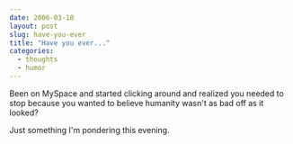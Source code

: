 ```yaml
---
date: 2006-03-18
layout: post
slug: have-you-ever
title: "Have you ever..."
categories:
  - thoughts
  - humor
---
```


Been on MySpace and started clicking around and realized you needed to stop because you wanted to believe humanity wasn't as bad off as it looked?

Just something I'm pondering this evening.
